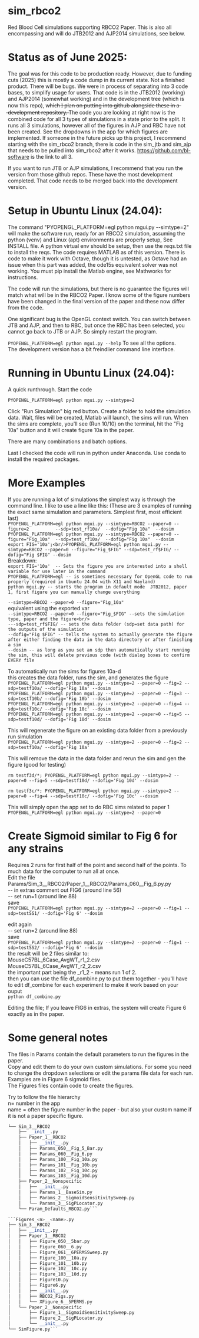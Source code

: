 # sim_rbco2
Red Blood Cell simulations supporting RBCO2 Paper.
This is also all encompassing and will do JTB2012 and AJP2014 simulations, see below.

# Status as of June 2025:
The goal was for this code to be production ready.  However, due to funding cuts (2025) this is mostly a code dump in its current state.  Not a finished product.  There will be bugs.  We were in process of separating into 3 code bases, to simplify usage for users.  That code is in the JTB2012 (working) and AJP2014 (somewhat working) and in the development tree (which is now this repo),
w̶h̶i̶c̶h̶ ̶I̶ ̶p̶l̶a̶n̶ ̶o̶n̶ ̶p̶u̶t̶t̶i̶n̶g̶ ̶i̶n̶t̶o̶ ̶g̶i̶t̶h̶u̶b̶ ̶a̶l̶o̶n̶g̶s̶i̶d̶e̶ ̶t̶h̶e̶s̶e̶ ̶i̶n̶ ̶a̶ ̶d̶e̶v̶e̶l̶o̶p̶m̶e̶n̶t̶ ̶r̶e̶p̶o̶s̶i̶t̶o̶r̶y̶.̶
The code you are looking at right now is the combined code for all 3 types of simulations in a state prior to the split.  It runs all 3 simulations, however all of the figures in AJP and RBC have not been created.  See the dropdowns in the app for which figures are implemented.  If someone in the future picks up this project, I recommend starting with the sim_rbco2 branch, there is code in the sim_jtb and sim_ajp that needs to be pulled into sim_rbco2 after it works. https://github.com/bl-software is the link to all 3.

If you want to run JTB or AJP simulations, I recommend that you run the version from those github repos. These have the most development completed.  That code needs to be merged back into the development version.

# Setup in Ubuntu Linux (24.04):
The command "PYOPENGL_PLATFORM=egl python mgui.py --simtype=2" will make the software run, ready for an RBCO2 simulation, assuming the python (venv) and Linux (apt) environments are properly setup, See INSTALL file.  A python virtual env should be setup, then use the reqs.txt file to install the reqs.  The code requires MATLAB as of this version.  There is code to make it work with Octave, though it is untested, as Octave had an issue when this part was added, the ode15s equivalent solver was not working.  You must pip install the Matlab engine, see Mathworks for instructions.

The code will run the simulations, but there is no guarantee the figures will match what will be in the RBCO2 Paper.  I know some of the figure numbers have been changed in the final version of the paper and these now differ from the code.

One significant bug is the OpenGL context switch.  You can switch between JTB and AJP, and then to RBC, but once the RBC has been selected, you cannot go back to JTB or AJP.  So simply restart the program.


```PYOPENGL_PLATFORM=egl python mgui.py --help```
To see all the options.  
The development version has a bit freindlier command line interface.

# Running in Ubuntu Linux (24.04):
A quick runthrough.
Start the code

```PYOPENGL_PLATFORM=egl python mgui.py --simtype=2```

Click "Run Simulation" big red button.
Create a folder to hold the simulation data.
Wait, files will be created, Matlab will launch, the sims will run.
When the sims are complete, you'll see (Run 10/10) on the terminal, hit the "Fig 10a" button and it will create figure 10a in the paper.

There are many combinations and batch options.

Last I checked the code will run in python under Anaconda.  Use conda to install the required packages.

# More Examples
If you are running a lot of simulations the simplest way is through the command line.  I like to use a line like this:
(These are 3 examples of running the exact same simulation and parameters. Simplest first, most efficient last)  
```PYOPENGL_PLATFORM=egl python mgui.py --simtype=RBCO2 --paper=0 --figure=2          --sdp=test_rf10a/  --dofig="Fig 10a"  --dosim```  
```PYOPENGL_PLATFORM=egl python mgui.py --simtype=RBCO2 --paper=0 --figure="Fig_10a"  --sdp=test_rf10a/  --dofig="Fig 10a"  --dosim```  
```export FIG='10a';<br/>PYOPENGL_PLATFORM=egl python mgui.py --simtype=RBCO2 --paper=0 --figure="Fig_$FIG" --sdp=test_rf$FIG/ --dofig="Fig $FIG" --dosim```  
Breakdown:  
```export FIG='10a'  -- Sets the figure you are interested into a shell variable for use later in the command```  
```PYOPENGL_PLATFORM=egl -- is sometimes necessary for OpenGL code to run properly (required in Ubuntu 24.04 with X11 and Wayland)```  
```python mgui.py -- starts the program in default mode  JTB2012, paper 1, first figure you can manually change everything```  

```--simtype=RBCO2 --paper=0 --figure="Fig_10a"```  
equivalent using the exported var   
```--simtype=RBCO2 --paper=0 --figure="Fig_$FIG" --sets the simulation type, paper and the figure<br/>```  
```---sdp=test_rf$FIG/ -- sets the data folder (sdp=set data path) for the outputs of the simulation```  
```--dofig="Fig $FIG" -- tells the system to actually generate the figure after either finding the data in the data directory or after finishing a sim```  
```--dosim -- as long as you set an sdp then automatically start running the sim, this will delete previous code (with dialog boxes to confirm EVERY file```  

To automatically run the sims for figures 10a-d  
this creates the data folder, runs the sim, and generates the figure  
```PYOPENGL_PLATFORM=egl python mgui.py --simtype=2 --paper=0 --fig=2 --sdp=testf10a/ --dofig='Fig 10a' --dosim```  
```PYOPENGL_PLATFORM=egl python mgui.py --simtype=2 --paper=0 --fig=3 --sdp=testf10b/ --dofig='Fig 10b' --dosim```  
```PYOPENGL_PLATFORM=egl python mgui.py --simtype=2 --paper=0 --fig=4 --sdp=testf10c/ --dofig='Fig 10c' --dosim```  
```PYOPENGL_PLATFORM=egl python mgui.py --simtype=2 --paper=0 --fig=5 --sdp=testf10d/ --dofig='Fig 10d' --dosim```  

This will regenerate the figure on an existing data folder from a previously run simulation  
```PYOPENGL_PLATFORM=egl python mgui.py --simtype=2 --paper=0 --fig=2 --sdp=testf10a/ --dofig='Fig 10a'```  

This will remove the data in the data folder and rerun the sim and gen the figure (good for testing)  

```rm testf3d/*; PYOPENGL_PLATFORM=egl python mgui.py --simtype=2 --paper=0 --fig=5 --sdp=testf10d/ --dofig='Fig 10d' --dosim```  

```rm testf3c/*; PYOPENGL_PLATFORM=egl python mgui.py --simtype=2 --paper=0 --fig=4 --sdp=testf10c/ --dofig='Fig 10c' --dosim```  

This will simply open the app set to do RBC sims related to paper 1  
```PYOPENGL_PLATFORM=egl python mgui.py --simtype=2 --paper=0```  

# Create Sigmoid similar to Fig 6 for any strains  
Requires 2 runs for first half of the point and second half of the points. To much data for the computer to run all at once.  
Edit the file Params/Sim_3__RBCO2/Paper_1__RBCO2/Params_060__Fig_6.py.py  
-- in extras comment out FIG6  (around line 56)  
-- set run=1   (around line 88)  
save  
```PYOPENGL_PLATFORM=egl python mgui.py --simtype=2 --paper=0 --fig=1 --sdp=testSS1/ --dofig='Fig 6' --dosim```  

edit again  
-- set run=2  (around line 88)  
save  
```PYOPENGL_PLATFORM=egl python mgui.py --simtype=2 --paper=0 --fig=1 --sdp=testSS2/ --dofig='Fig 6' --dosim```  
the result will be 2 files similar to:  
    MouseC57BL_6Case_AvgWT_r1_2.csv  
    MouseC57BL_6Case_AvgWT_r2_2.csv  
the important part being the _r1_2 - means run 1 of 2.  
then you can use the file df_combine.py to put them together - you'll have to edit df_combine for each experiment to make it work based on your ouput  
```python df_combine.py```  

Editing the file; If you leave FIG6 in extras, the system will create Figure 6 exactly as in the paper.  

# Some general notes  
The files in Params contain the default parameters to run the figures in the paper.  
Copy and edit them to do your own custom simulations. For some you need to change the dropdown selections or edit the params file data for each run.  Examples are in Figure 6 sigmoid files.  
The Figures files contain code to create the figures.  

Try to follow the file hierarchy  
n= number in the app  
name = often the figure number in the paper - but also your custom name if it is not a paper specific figure.  
```Params_<n>__<name>.py  
└── Sim_3__RBCO2
    ├── __init__.py
    ├── Paper_1__RBCO2
    │   ├── __init__.py
    │   ├── Params_050__Fig_5_Bar.py
    │   ├── Params_060__Fig_6.py
    │   ├── Params_100__Fig_10a.py
    │   ├── Params_101__Fig_10b.py
    │   ├── Params_102__Fig_10c.py
    │   └── Params_103__Fig_10d.py
    ├── Paper_2__Nonspecific
    │   ├── __init__.py
    │   ├── Params_1__BaseSim.py
    │   ├── Params_2__SigmoidSensitivitySweep.py
    │   └── Params_3__SigPLocator.py
    └── Param_Defaults_RBCO2.py```

```Figures_<n>__<name>.py
├── Sim_3__RBCO2
│   ├── __init__.py
│   ├── Paper_1__RBCO2
│   │   ├── Figure_050__5bar.py
│   │   ├── Figure_060__6.py
│   │   ├── Figure_061__6PERMSSweep.py
│   │   ├── Figure_100__10a.py
│   │   ├── Figure_101__10b.py
│   │   ├── Figure_102__10c.py
│   │   ├── Figure_103__10d.py
│   │   ├── Figure10.py
│   │   ├── Figure6.py
│   │   ├── __init__.py
│   │   ├── RBCO2_Figs.py
│   │   └── XFigure_6__5PERMS.py
│   └── Paper_2__Nonspecific
│       ├── Figure_1__SigmoidSensitivitySweep.py
│       ├── Figure_2__SigPLocator.py
│       └── __init__.py
└── SimFigure.py```
